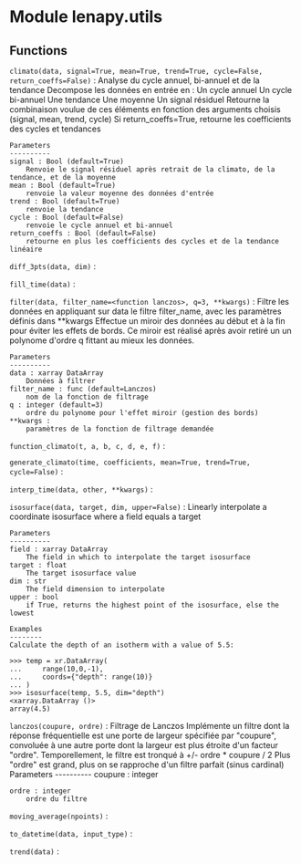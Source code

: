 Module lenapy.utils
===================

Functions
---------

    
`climato(data, signal=True, mean=True, trend=True, cycle=False, return_coeffs=False)`
:   Analyse du cycle annuel, bi-annuel et de la tendance
    Decompose les données en entrée en :
     Un cycle annuel
     Un cycle bi-annuel
     Une tendance
     Une moyenne
     Un signal résiduel
    Retourne la combinaison voulue de ces éléments en fonction des arguments choisis (signal, mean, trend, cycle)
    Si return_coeffs=True, retourne les coefficients des cycles et tendances
    
    Parameters
    ----------
    signal : Bool (default=True)
        Renvoie le signal résiduel après retrait de la climato, de la tendance, et de la moyenne
    mean : Bool (default=True)
        renvoie la valeur moyenne des données d'entrée
    trend : Bool (default=True)
        renvoie la tendance
    cycle : Bool (default=False)
        renvoie le cycle annuel et bi-annuel
    return_coeffs : Bool (default=False)
        retourne en plus les coefficients des cycles et de la tendance linéaire

    
`diff_3pts(data, dim)`
:   

    
`fill_time(data)`
:   

    
`filter(data, filter_name=<function lanczos>, q=3, **kwargs)`
:   Filtre les données en appliquant sur data le filtre filter_name, avec les paramètres définis dans **kwargs
    Effectue un miroir des données au début et à la fin pour éviter les effets de bords. Ce miroir est réalisé
    après avoir retiré un un polynome d'ordre q fittant au mieux les données.
    
    Parameters
    ----------
    data : xarray DataArray
        Données à filtrer
    filter_name : func (default=Lanczos)
        nom de la fonction de filtrage
    q : integer (default=3)
        ordre du polynome pour l'effet miroir (gestion des bords)
    **kwargs :
        paramètres de la fonction de filtrage demandée

    
`function_climato(t, a, b, c, d, e, f)`
:   

    
`generate_climato(time, coefficients, mean=True, trend=True, cycle=False)`
:   

    
`interp_time(data, other, **kwargs)`
:   

    
`isosurface(data, target, dim, upper=False)`
:   Linearly interpolate a coordinate isosurface where a field
    equals a target
    
    Parameters
    ----------
    field : xarray DataArray
        The field in which to interpolate the target isosurface
    target : float
        The target isosurface value
    dim : str
        The field dimension to interpolate
    upper : bool
        if True, returns the highest point of the isosurface, else the lowest
    
    Examples
    --------
    Calculate the depth of an isotherm with a value of 5.5:
    
    >>> temp = xr.DataArray(
    ...     range(10,0,-1),
    ...     coords={"depth": range(10)}
    ... )
    >>> isosurface(temp, 5.5, dim="depth")
    <xarray.DataArray ()>
    array(4.5)

    
`lanczos(coupure, ordre)`
:   Filtrage de Lanczos
    Implémente un filtre dont la réponse fréquentielle est une porte de largeur spécifiée par "coupure", 
    convoluée à une autre porte dont la largeur est plus étroite d'un facteur "ordre". Temporellement,
    le filtre est tronqué à +/- ordre * coupure / 2
    Plus "ordre" est grand, plus on se rapproche d'un filtre parfait (sinus cardinal)
    Parameters
    ----------
    coupure : integer
    
    ordre : integer
        ordre du filtre

    
`moving_average(npoints)`
:   

    
`to_datetime(data, input_type)`
:   

    
`trend(data)`
: